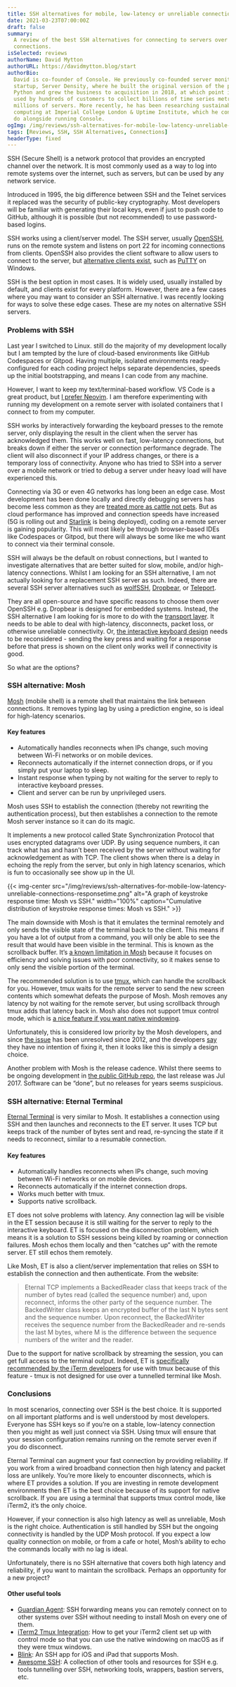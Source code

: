 ```yaml
---
title: SSH alternatives for mobile, low-latency or unreliable connections
date: 2021-03-23T07:00:00Z
draft: false
summary:
  A review of the best SSH alternatives for connecting to servers over poor
  connections.
isSelected: reviews
authorName: David Mytton
authorURL: https://davidmytton.blog/start
authorBio:
  David is co-founder of Console. He previously co-founded server monitoring
  startup, Server Density, where he built the original version of the product in
  Python and grew the business to acquisition in 2018, at which point it was
  used by hundreds of customers to collect billions of time series metrics from
  millions of servers. More recently, he has been researching sustainable
  computing at Imperial College London & Uptime Institute, which he continues to
  do alongside running Console.
ogImg: /img/reviews/ssh-alternatives-for-mobile-low-latency-unreliable-connections-responsetime.png
tags: [Reviews, SSH, SSH Alternatives, Connections]
headerType: fixed
---
```


SSH (Secure Shell) is a network protocol that provides an encrypted channel over
the network. It is most commonly used as a way to log into remote systems over
the internet, such as servers, but can be used by any network service.

Introduced in 1995, the big difference between SSH and the Telnet services it
replaced was the security of public-key cryptography. Most developers will be
familiar with generating their local keys, even if just to push code to GitHub,
although it is possible (but not recommended) to use password-based logins.

SSH works using a client/server model. The SSH server, usually
[OpenSSH](https://en.wikipedia.org/wiki/OpenSSH), runs on the remote system and
listens on port 22 for incoming connections from clients. OpenSSH also provides
the client software to allow users to connect to the server, but
[alternative clients exist](https://en.wikipedia.org/wiki/Comparison_of_SSH_clients),
such as [PuTTY](https://en.wikipedia.org/wiki/PuTTY) on Windows.

SSH is the best option in most cases. It is widely used, usually installed by
default, and clients exist for every platform. However, there are a few cases
where you may want to consider an SSH alternative. I was recently looking for
ways to solve these edge cases. These are my notes on alternative SSH servers.

### Problems with SSH

Last year I switched to Linux. still do the majority of my development locally
but I am tempted by the lure of cloud-based environments like GitHub Codespaces
or Gitpod. Having multiple, isolated environments ready-configured for each
coding project helps separate dependencies, speeds up the initial bootstrapping,
and means I can code from any machine.

However, I want to keep my text/terminal-based workflow. VS Code is a great
product, but
[I prefer Neovim](/reviews/neovim-best-code-editor-ide-for-developers/). I am
therefore experimenting with running my development on a remote server with
isolated containers that I connect to from my computer.

SSH works by interactively forwarding the keyboard presses to the remote server,
only displaying the result in the client when the server has acknowledged them.
This works well on fast, low-latency connections, but breaks down if either the
server or connection performance degrade. The client will also disconnect if
your IP address changes, or there is a temporary loss of connectivity. Anyone
who has tried to SSH into a server over a mobile network or tried to debug a
server under heavy load will have experienced this.

Connecting via 3G or even 4G networks has long been an edge case. Most
development has been done locally and directly debugging servers has become less
common as they are
[treated more as cattle not pets](https://cloudscaling.com/blog/cloud-computing/the-history-of-pets-vs-cattle/).
But as cloud performance has improved and connection speeds have increased (5G
is rolling out and [Starlink](https://www.starlink.com/) is being deployed),
coding on a remote server is gaining popularity. This will most likely be
through browser-based IDEs like Codespaces or Gitpod, but there will always be
some like me who want to connect via their terminal console.

SSH will always be the default on robust connections, but I wanted to
investigate alternatives that are better suited for slow, mobile, and/or
high-latency connections. Whilst I am looking for an SSH alternative, I am not
actually looking for a replacement SSH server as such. Indeed, there are several
SSH server alternatives such as
[wolfSSH](https://www.wolfssl.com/products/wolfssh/),
[Dropbear](https://matt.ucc.asn.au/dropbear/dropbear.html), or
[Teleport](https://github.com/gravitational/teleport).

They are all open-source and have specific reasons to choose them over OpenSSH
e.g. Dropbear is designed for embedded systems. Instead, the SSH alternative I
am looking for is more to do with the
[transport layer](https://tools.ietf.org/html/rfc4253). It needs to be able to
deal with high-latency, disconnects, packet loss, or otherwise unreliable
connectivity. Or,
[the interactive keyboard design](https://tools.ietf.org/html/rfc4256) needs to
be reconsidered - sending the key press and waiting for a response before that
press is shown on the client only works well if connectivity is good.

So what are the options?

### SSH alternative: Mosh

[Mosh](https://mosh.org) (mobile shell) is a remote shell that maintains the
link between connections. It removes typing lag by using a prediction engine, so
is ideal for high-latency scenarios.

#### Key features

- Automatically handles reconnects when IPs change, such moving between Wi-Fi
  networks or on mobile devices.
- Reconnects automatically if the internet connection drops, or if you simply
  put your laptop to sleep.
- Instant response when typing by not waiting for the server to reply to
  interactive keyboard presses.
- Client and server can be run by unprivileged users.

Mosh uses SSH to establish the connection (thereby not rewriting the
authentication process), but then establishes a connection to the remote Mosh
server instance so it can do its magic.

It implements a new protocol called State Synchronization Protocol that uses
encrypted datagrams over UDP. By using sequence numbers, it can track what has
and hasn’t been received by the server without waiting for acknowledgement as
with TCP. The client shows when there is a delay in echoing the reply from the
server, but only in high latency scenarios, which is fun to occasionally see
show up in the UI.

{{< img-center src="/img/reviews/ssh-alternatives-for-mobile-low-latency-unreliable-connections-responsetime.png" alt="A graph of keystroke response time: Mosh vs SSH." width="100%" caption="Cumulative distribution of keystroke response times: Mosh vs SSH." >}}

The main downside with Mosh is that it emulates the terminal remotely and only
sends the visible state of the terminal back to the client. This means if you
have a lot of output from a command, you will only be able to see the result
that would have been visible in the terminal. This is known as the scrollback
buffer. It’s
[a known limitation in Mosh](https://github.com/mobile-shell/mosh/issues/2)
because it focuses on efficiency and solving issues with poor connectivity, so
it makes sense to only send the visible portion of the terminal.

The recommended solution is to use [tmux](https://github.com/tmux/tmux), which
can handle the scrollback for you. However, tmux waits for the remote server to
send the new screen contents which somewhat defeats the purpose of Mosh. Mosh
removes any latency by not waiting for the remote server, but using scrollback
through tmux adds that latency back in. Mosh also does not support tmux control
mode, which is
[a nice feature if you want native windowing](https://medium.com/@gveloper/using-iterm2s-built-in-integration-with-tmux-d5d0ef55ec30).

Unfortunately, this is considered low priority by the Mosh developers, and since
[the issue](https://github.com/mobile-shell/mosh/issues/122) has been unresolved
since 2012, and the developers
[say](https://github.com/mobile-shell/mosh/issues/122#issuecomment-682060982)
they have no intention of fixing it, then it looks like this is simply a design
choice.

Another problem with Mosh is the release cadence. Whilst there seems to be
ongoing development in
[the public GitHub repo](https://github.com/mobile-shell/mosh), the last release
was Jul 2017. Software can be “done”, but no releases for years seems
suspicious.

### SSH alternative: Eternal Terminal

[Eternal Terminal](https://eternalterminal.dev/) is very similar to Mosh. It
establishes a connection using SSH and then launches and reconnects to the ET
server. It uses TCP but keeps track of the number of bytes sent and read,
re-syncing the state if it needs to reconnect, similar to a resumable
connection.

#### Key features

- Automatically handles reconnects when IPs change, such moving between Wi-Fi
  networks or on mobile devices.
- Reconnects automatically if the internet connection drops.
- Works much better with tmux.
- Supports native scrollback.

ET does not solve problems with latency. Any connection lag will be visible in
the ET session because it is still waiting for the server to reply to the
interactive keyboard. ET is focused on the disconnection problem, which means it
is a solution to SSH sessions being killed by roaming or connection failures.
Mosh echos them locally and then “catches up” with the remote server. ET still
echos them remotely.

Like Mosh, ET is also a client/server implementation that relies on SSH to
establish the connection and then authenticate. From the website:

> Eternal TCP implements a BackedReader class that keeps track of the number of
> bytes read (called the sequence number) and, upon reconnect, informs the other
> party of the sequence number. The BackedWriter class keeps an encrypted buffer
> of the last N bytes sent and the sequence number. Upon reconnect, the
> BackedWriter receives the sequence number from the BackedReader and re-sends
> the last M bytes, where M is the difference between the sequence numbers of
> the writer and the reader.

Due to the support for native scrollback by streaming the session, you can get
full access to the terminal output. Indeed, ET is
[specifically recommended by the iTerm developers](https://gitlab.com/gnachman/iterm2/-/wikis/tmux-Integration-Best-Practices#i-want-to-use-mosh)
for use with tmux because of this feature - tmux is not designed for use over a
tunnelled terminal like Mosh.

### Conclusions

In most scenarios, connecting over SSH is the best choice. It is supported on
all important platforms and is well understood by most developers. Everyone has
SSH keys so if you’re on a stable, low-latency connection then you might as well
just connect via SSH. Using tmux will ensure that your session configuration
remains running on the remote server even if you do disconnect.

Eternal Terminal can augment your fast connection by providing reliability. If
you work from a wired broadband connection then high latency and packet loss are
unlikely. You’re more likely to encounter disconnects, which is where ET
provides a solution. If you are investing in remote development environments
then ET is the best choice because of its support for native scrollback. If you
are using a terminal that supports tmux control mode, like iTerm2, it’s the only
choice.

However, if your connection is also high latency as well as unreliable, Mosh is
the right choice. Authentication is still handled by SSH but the ongoing
connectivity is handled by the UDP Mosh protocol. If you expect a low quality
connection on mobile, or from a cafe or hotel, Mosh’s ability to echo the
commands locally with no lag is ideal.

Unfortunately, there is no SSH alternative that covers both high latency and
reliability, if you want to maintain the scrollback. Perhaps an opportunity for
a new project?

#### Other useful tools

- [Guardian Agent](https://github.com/StanfordSNR/guardian-agent): SSH
  forwarding means you can remotely connect on to other systems over SSH without
  needing to install Mosh on every one of them.
- [iTerm2 Tmux Integration](https://iterm2.com/documentation-tmux-integration.html):
  How to get your iTerm2 client set up with control mode so that you can use the
  native windowing on macOS as if they were tmux windows.
- [Blink](https://blink.sh/): An SSH app for iOS and iPad that supports Mosh.
- [Awesome SSH](https://project-awesome.org/moul/awesome-ssh): A collection of
  other tools and resources for SSH e.g. tools tunnelling over SSH, networking
  tools, wrappers, bastion servers, etc.
